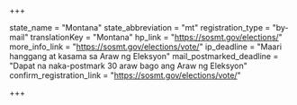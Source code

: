 +++

state_name = "Montana"
state_abbreviation = "mt"
registration_type = "by-mail"
translationKey = "Montana"
hp_link = "https://sosmt.gov/elections/"
more_info_link = "https://sosmt.gov/elections/vote/"
ip_deadline = "Maari hanggang at kasama sa  Araw ng Eleksyon"
mail_postmarked_deadline = "Dapat na naka-postmark  30 araw bago ang Araw ng Eleksyon"
confirm_registration_link = "https://sosmt.gov/elections/vote/"

+++